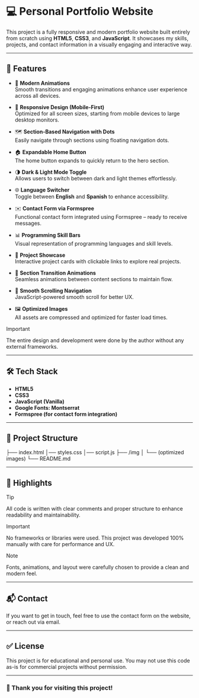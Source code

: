 # 💻 Personal Portfolio Website

This project is a fully responsive and modern portfolio website built entirely from scratch using **HTML5**, **CSS3**, and **JavaScript**. It showcases my skills, projects, and contact information in a visually engaging and interactive way.

---

## 🚀 Features

- 🎨 **Modern Animations**  
  Smooth transitions and engaging animations enhance user experience across all devices.

- 📱 **Responsive Design (Mobile-First)**  
  Optimized for all screen sizes, starting from mobile devices to large desktop monitors.

- 🗺️ **Section-Based Navigation with Dots**  
  Easily navigate through sections using floating navigation dots.

- 🏠 **Expandable Home Button**  
  The home button expands to quickly return to the hero section.

- 🌗 **Dark & Light Mode Toggle**  
  Allows users to switch between dark and light themes effortlessly.

- 🌐 **Language Switcher**  
  Toggle between **English** and **Spanish** to enhance accessibility.

- ✉️ **Contact Form via Formspree**  
  Functional contact form integrated using Formspree – ready to receive messages.

- 📊 **Programming Skill Bars**  
  Visual representation of programming languages and skill levels.

- 📂 **Project Showcase**  
  Interactive project cards with clickable links to explore real projects.

- 🔄 **Section Transition Animations**  
  Seamless animations between content sections to maintain flow.

- 🧭 **Smooth Scrolling Navigation**  
  JavaScript-powered smooth scroll for better UX.

- 🖼️ **Optimized Images**  
  All assets are compressed and optimized for faster load times.

> [!IMPORTANT]
> The entire design and development were done by the author without any external frameworks.

---

## 🛠️ Tech Stack

- **HTML5**
- **CSS3**
- **JavaScript (Vanilla)**
- **Google Fonts: Montserrat**
- **Formspree (for contact form integration)**

---

## 📁 Project Structure

├── index.html
│── styles.css
│── script.js
├── /img
│ └── (optimized images)
└── README.md

---

## 📌 Highlights

> [!TIP]
> All code is written with clear comments and proper structure to enhance readability and maintainability.

> [!IMPORTANT]
> No frameworks or libraries were used. This project was developed 100% manually with care for performance and UX.

> [!NOTE]
> Fonts, animations, and layout were carefully chosen to provide a clean and modern feel.

---

## 📬 Contact

If you want to get in touch, feel free to use the contact form on the website, or reach out via email.

---

## ✅ License

This project is for educational and personal use. You may not use this code as-is for commercial projects without permission.

---

### 🙌 Thank you for visiting this project!
